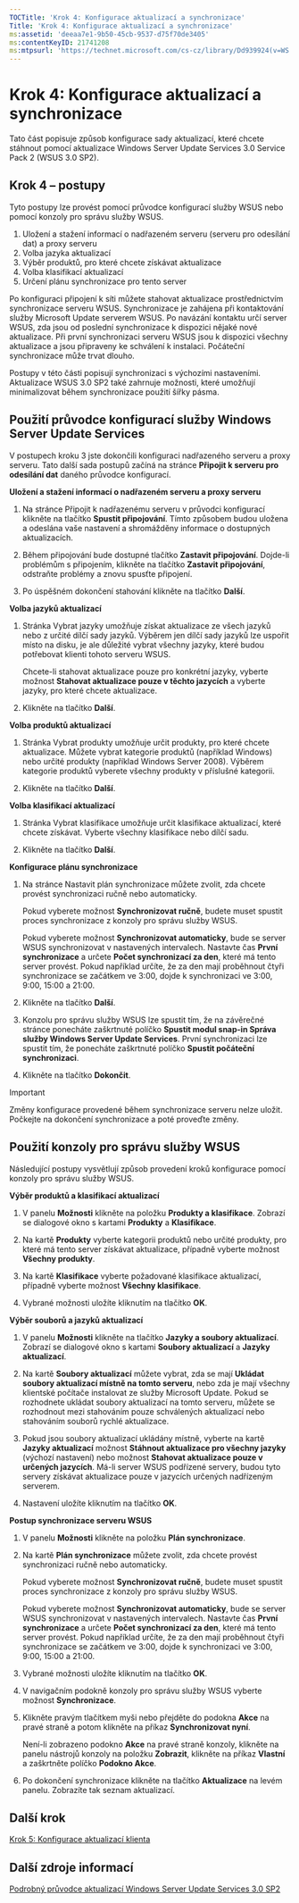 ```yaml
---
TOCTitle: 'Krok 4: Konfigurace aktualizací a synchronizace'
Title: 'Krok 4: Konfigurace aktualizací a synchronizace'
ms:assetid: 'deeaa7e1-9b50-45cb-9537-d75f70de3405'
ms:contentKeyID: 21741208
ms:mtpsurl: 'https://technet.microsoft.com/cs-cz/library/Dd939924(v=WS.10)'
---
```


Krok 4: Konfigurace aktualizací a synchronizace
===============================================

Tato část popisuje způsob konfigurace sady aktualizací, které chcete stáhnout pomocí aktualizace Windows Server Update Services 3.0 Service Pack 2 (WSUS 3.0 SP2).

Krok 4 – postupy
----------------

Tyto postupy lze provést pomocí průvodce konfigurací služby WSUS nebo pomocí konzoly pro správu služby WSUS.

1.  Uložení a stažení informací o nadřazeném serveru (serveru pro odesílání dat) a proxy serveru
2.  Volba jazyka aktualizací
3.  Výběr produktů, pro které chcete získávat aktualizace
4.  Volba klasifikací aktualizací
5.  Určení plánu synchronizace pro tento server

Po konfiguraci připojení k síti můžete stahovat aktualizace prostřednictvím synchronizace serveru WSUS. Synchronizace je zahájena při kontaktování služby Microsoft Update serverem WSUS. Po navázání kontaktu určí server WSUS, zda jsou od poslední synchronizace k dispozici nějaké nové aktualizace. Při první synchronizaci serveru WSUS jsou k dispozici všechny aktualizace a jsou připraveny ke schválení k instalaci. Počáteční synchronizace může trvat dlouho.

Postupy v této části popisují synchronizaci s výchozími nastaveními. Aktualizace WSUS 3.0 SP2 také zahrnuje možnosti, které umožňují minimalizovat během synchronizace použití šířky pásma.

Použití průvodce konfigurací služby Windows Server Update Services
------------------------------------------------------------------

V postupech kroku 3 jste dokončili konfiguraci nadřazeného serveru a proxy serveru. Tato další sada postupů začíná na stránce **Připojit k serveru pro odesílání dat** daného průvodce konfigurací.

**Uložení a stažení informací o nadřazeném serveru a proxy serveru**
1.  Na stránce Připojit k nadřazenému serveru v průvodci konfigurací klikněte na tlačítko **Spustit připojování**. Tímto způsobem budou uložena a odeslána vaše nastavení a shromážděny informace o dostupných aktualizacích.

2.  Během připojování bude dostupné tlačítko **Zastavit připojování**. Dojde-li problémům s připojením, klikněte na tlačítko **Zastavit připojování**, odstraňte problémy a znovu spusťte připojení.

3.  Po úspěšném dokončení stahování klikněte na tlačítko **Další**.

**Volba jazyků aktualizací**
1.  Stránka Vybrat jazyky umožňuje získat aktualizace ze všech jazyků nebo z určité dílčí sady jazyků. Výběrem jen dílčí sady jazyků lze uspořit místo na disku, je ale důležité vybrat všechny jazyky, které budou potřebovat klienti tohoto serveru WSUS.

    Chcete-li stahovat aktualizace pouze pro konkrétní jazyky, vyberte možnost **Stahovat aktualizace pouze v těchto jazycích** a vyberte jazyky, pro které chcete aktualizace.

2.  Klikněte na tlačítko **Další**.

**Volba produktů aktualizací**
1.  Stránka Vybrat produkty umožňuje určit produkty, pro které chcete aktualizace. Můžete vybrat kategorie produktů (například Windows) nebo určité produkty (například Windows Server 2008). Výběrem kategorie produktů vyberete všechny produkty v příslušné kategorii.

2.  Klikněte na tlačítko **Další**.

**Volba klasifikací aktualizací**
1.  Stránka Vybrat klasifikace umožňuje určit klasifikace aktualizací, které chcete získávat. Vyberte všechny klasifikace nebo dílčí sadu.

2.  Klikněte na tlačítko **Další**.

**Konfigurace plánu synchronizace**
1.  Na stránce Nastavit plán synchronizace můžete zvolit, zda chcete provést synchronizaci ručně nebo automaticky.

    Pokud vyberete možnost **Synchronizovat ručně**, budete muset spustit proces synchronizace z konzoly pro správu služby WSUS.

    Pokud vyberete možnost **Synchronizovat automaticky**, bude se server WSUS synchronizovat v nastavených intervalech. Nastavte čas **První synchronizace** a určete **Počet synchronizací za den**, které má tento server provést. Pokud například určíte, že za den mají proběhnout čtyři synchronizace se začátkem ve 3:00, dojde k synchronizaci ve 3:00, 9:00, 15:00 a 21:00.

2.  Klikněte na tlačítko **Další**.

3.  Konzolu pro správu služby WSUS lze spustit tím, že na závěrečné stránce ponecháte zaškrtnuté políčko **Spustit modul snap-in Správa služby Windows Server Update Services**. První synchronizaci lze spustit tím, že ponecháte zaškrtnuté políčko **Spustit počáteční synchronizaci**.

4.  Klikněte na tlačítko **Dokončit**.

> [!IMPORTANT]  
> Změny konfigurace provedené během synchronizace serveru nelze uložit. Počkejte na dokončení synchronizace a poté proveďte změny.
    

Použití konzoly pro správu služby WSUS
--------------------------------------

Následující postupy vysvětlují způsob provedení kroků konfigurace pomocí konzoly pro správu služby WSUS.

**Výběr produktů a klasifikací aktualizací**
1.  V panelu **Možnosti** klikněte na položku **Produkty a klasifikace**. Zobrazí se dialogové okno s kartami **Produkty** a **Klasifikace**.

2.  Na kartě **Produkty** vyberte kategorii produktů nebo určité produkty, pro které má tento server získávat aktualizace, případně vyberte možnost **Všechny produkty**.

3.  Na kartě **Klasifikace** vyberte požadované klasifikace aktualizací, případně vyberte možnost **Všechny klasifikace**.

4.  Vybrané možnosti uložíte kliknutím na tlačítko **OK**.

**Výběr souborů a jazyků aktualizací**
1.  V panelu **Možnosti** klikněte na tlačítko **Jazyky a soubory aktualizací**. Zobrazí se dialogové okno s kartami **Soubory aktualizací** a **Jazyky aktualizací**.

2.  Na kartě **Soubory aktualizací** můžete vybrat, zda se mají **Ukládat soubory aktualizací místně na tomto serveru**, nebo zda je mají všechny klientské počítače instalovat ze služby Microsoft Update. Pokud se rozhodnete ukládat soubory aktualizací na tomto serveru, můžete se rozhodnout mezi stahováním pouze schválených aktualizací nebo stahováním souborů rychlé aktualizace.

3.  Pokud jsou soubory aktualizací ukládány místně, vyberte na kartě **Jazyky aktualizací** možnost **Stáhnout aktualizace pro všechny jazyky** (výchozí nastavení) nebo možnost **Stahovat aktualizace pouze v určených jazycích**. Má-li server WSUS podřízené servery, budou tyto servery získávat aktualizace pouze v jazycích určených nadřízeným serverem.

4.  Nastavení uložíte kliknutím na tlačítko **OK**.

**Postup synchronizace serveru WSUS**
1.  V panelu **Možnosti** klikněte na položku **Plán synchronizace**.

2.  Na kartě **Plán synchronizace** můžete zvolit, zda chcete provést synchronizaci ručně nebo automaticky.

    Pokud vyberete možnost **Synchronizovat ručně**, budete muset spustit proces synchronizace z konzoly pro správu služby WSUS.

    Pokud vyberete možnost **Synchronizovat automaticky**, bude se server WSUS synchronizovat v nastavených intervalech. Nastavte čas **První synchronizace** a určete **Počet synchronizací za den**, které má tento server provést. Pokud například určíte, že za den mají proběhnout čtyři synchronizace se začátkem ve 3:00, dojde k synchronizaci ve 3:00, 9:00, 15:00 a 21:00.

3.  Vybrané možnosti uložíte kliknutím na tlačítko **OK**.

4.  V navigačním podokně konzoly pro správu služby WSUS vyberte možnost **Synchronizace**.

5.  Klikněte pravým tlačítkem myši nebo přejděte do podokna **Akce** na pravé straně a potom klikněte na příkaz **Synchronizovat nyní**.

    Není-li zobrazeno podokno **Akce** na pravé straně konzoly, klikněte na panelu nástrojů konzoly na položku **Zobrazit**, klikněte na příkaz **Vlastní** a zaškrtněte políčko **Podokno Akce**.

6.  Po dokončení synchronizace klikněte na tlačítko **Aktualizace** na levém panelu. Zobrazíte tak seznam aktualizací.

Další krok
----------

[Krok 5: Konfigurace aktualizací klienta](https://technet.microsoft.com/5ae60ead-3e94-456c-a692-c0f193ea5d5a)

Další zdroje informací
----------------------

[Podrobný průvodce aktualizací Windows Server Update Services 3.0 SP2](https://technet.microsoft.com/4b504edc-93b3-45b0-a7e8-d0107f1a4442)
